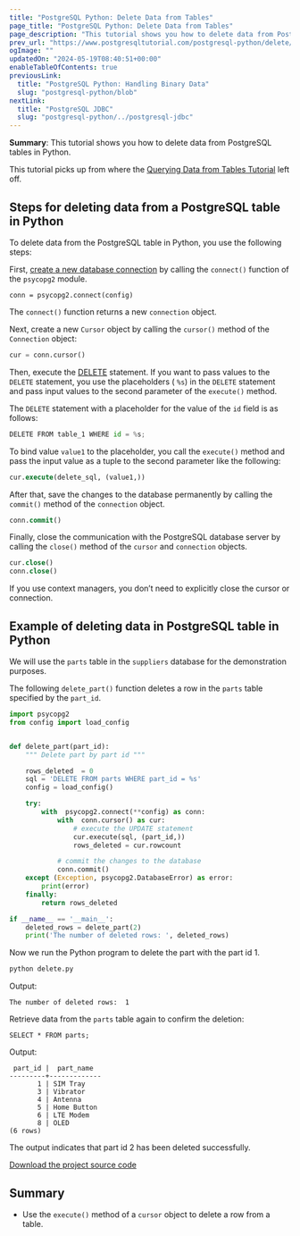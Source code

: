 ```yaml
---
title: "PostgreSQL Python: Delete Data from Tables"
page_title: "PostgreSQL Python: Delete Data from Tables"
page_description: "This tutorial shows you how to delete data from PostgreSQL tables in Python program using psycopg database adapter."
prev_url: "https://www.postgresqltutorial.com/postgresql-python/delete/"
ogImage: ""
updatedOn: "2024-05-19T08:40:51+00:00"
enableTableOfContents: true
previousLink: 
  title: "PostgreSQL Python: Handling Binary Data"
  slug: "postgresql-python/blob"
nextLink: 
  title: "PostgreSQL JDBC"
  slug: "postgresql-python/../postgresql-jdbc"
---
```





**Summary**: This tutorial shows you how to delete data from PostgreSQL tables in Python.

This tutorial picks up from where the [Querying Data from Tables Tutorial](query) left off.


## Steps for deleting data from a PostgreSQL table in Python

To delete data from the PostgreSQL table in Python, you use the following steps:

First, [create a new database connection](connect) by calling the `connect()` function of the `psycopg2` module.


```pythonsql
conn = psycopg2.connect(config)
```
The `connect()` function returns a new `connection` object.

Next, create a new `Cursor` object by calling the `cursor()` method of the `Connection` object:


```python
cur = conn.cursor()
```
Then, execute the [DELETE](../postgresql-tutorial/postgresql-delete) statement. If you want to pass values to the `DELETE` statement, you use the placeholders ( `%s`) in the `DELETE` statement and pass input values to the second parameter of the `execute()` method.

The `DELETE` statement with a placeholder for the value of the `id` field is as follows:


```python
DELETE FROM table_1 WHERE id = %s;
```
To bind value `value1` to the placeholder, you call the `execute()` method and pass the input value as a tuple to the second parameter like the following:


```sql
cur.execute(delete_sql, (value1,))
```
After that, save the changes to the database permanently by calling the `commit()` method of the `connection` object.


```sql
conn.commit()
```
Finally, close the communication with the PostgreSQL database server by calling the `close()` method of the `cursor` and `connection` objects.


```sql
cur.close()
conn.close()
```
If you use context managers, you don’t need to explicitly close the cursor or connection.


## Example of deleting data in PostgreSQL table in Python

We will use the `parts` table in the `suppliers` database for the demonstration purposes.

The following `delete_part()` function deletes a row in the `parts` table specified by the `part_id`.


```python
import psycopg2
from config import load_config


def delete_part(part_id):
    """ Delete part by part id """

    rows_deleted  = 0
    sql = 'DELETE FROM parts WHERE part_id = %s'
    config = load_config()

    try:
        with  psycopg2.connect(**config) as conn:
            with  conn.cursor() as cur:
                # execute the UPDATE statement
                cur.execute(sql, (part_id,))
                rows_deleted = cur.rowcount

            # commit the changes to the database
            conn.commit()
    except (Exception, psycopg2.DatabaseError) as error:
        print(error)    
    finally:
        return rows_deleted

if __name__ == '__main__':
    deleted_rows = delete_part(2)
    print('The number of deleted rows: ', deleted_rows)
```
Now we run the Python program to delete the part with the part id 1\.


```python
python delete.py
```
Output:


```
The number of deleted rows:  1
```
Retrieve data from the `parts` table again to confirm the deletion:


```
SELECT * FROM parts;
```
Output:


```
 part_id |  part_name
---------+-------------
       1 | SIM Tray
       3 | Vibrator
       4 | Antenna
       5 | Home Button
       6 | LTE Modem
       8 | OLED
(6 rows)
```
The output indicates that part id 2 has been deleted successfully.

[Download the project source code](/postgresqltutorial/delete.zip)


## Summary

* Use the `execute()` method of a `cursor` object to delete a row from a table.

